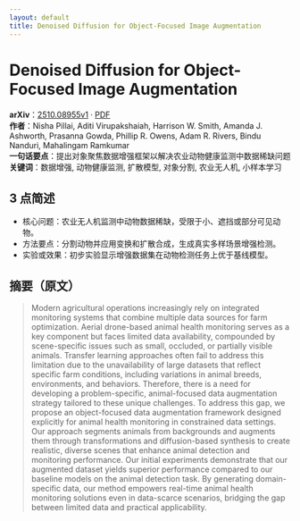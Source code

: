 ```yaml
---
layout: default
title: Denoised Diffusion for Object-Focused Image Augmentation
---
```


# Denoised Diffusion for Object-Focused Image Augmentation
**arXiv**：[2510.08955v1](https://arxiv.org/abs/2510.08955) · [PDF](https://arxiv.org/pdf/2510.08955.pdf)  
**作者**：Nisha Pillai, Aditi Virupakshaiah, Harrison W. Smith, Amanda J. Ashworth, Prasanna Gowda, Phillip R. Owens, Adam R. Rivers, Bindu Nanduri, Mahalingam Ramkumar  
**一句话要点**：提出对象聚焦数据增强框架以解决农业动物健康监测中数据稀缺问题
**关键词**：数据增强, 动物健康监测, 扩散模型, 对象分割, 农业无人机, 小样本学习

## 3 点简述
- 核心问题：农业无人机监测中动物数据稀缺，受限于小、遮挡或部分可见动物。
- 方法要点：分割动物并应用变换和扩散合成，生成真实多样场景增强检测。
- 实验或效果：初步实验显示增强数据集在动物检测任务上优于基线模型。

## 摘要（原文）

> Modern agricultural operations increasingly rely on integrated monitoring
> systems that combine multiple data sources for farm optimization. Aerial
> drone-based animal health monitoring serves as a key component but faces
> limited data availability, compounded by scene-specific issues such as small,
> occluded, or partially visible animals. Transfer learning approaches often fail
> to address this limitation due to the unavailability of large datasets that
> reflect specific farm conditions, including variations in animal breeds,
> environments, and behaviors. Therefore, there is a need for developing a
> problem-specific, animal-focused data augmentation strategy tailored to these
> unique challenges. To address this gap, we propose an object-focused data
> augmentation framework designed explicitly for animal health monitoring in
> constrained data settings. Our approach segments animals from backgrounds and
> augments them through transformations and diffusion-based synthesis to create
> realistic, diverse scenes that enhance animal detection and monitoring
> performance. Our initial experiments demonstrate that our augmented dataset
> yields superior performance compared to our baseline models on the animal
> detection task. By generating domain-specific data, our method empowers
> real-time animal health monitoring solutions even in data-scarce scenarios,
> bridging the gap between limited data and practical applicability.

